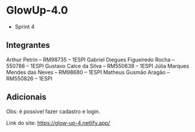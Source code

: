 # GlowUp-4.0
- Sprint 4 

## Integrantes
Arthur Petrin – RM98735 – 1ESPI
Gabriel Diegues Figueiredo Rocha – 550788 – 1ESPI
Gustavo Calce da Silva – RM550638 – 1ESPI
Júlia Marques Mendes das Neves – RM98680 – 1ESPI
Matheus Gusmão Aragão – RM550826 – 1ESPI

## Adicionais
Obs: é possivel fazer cadastro e login.

Link do site: https://glow-up-4.netlify.app/
